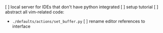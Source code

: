 [ ] local server for IDEs that don't have python integrated
[ ] setup tutorial
[ ] abstract all vim-related code:
  - `./defaults/actions/set_buffer.py`
[ ] rename editor references to interface
